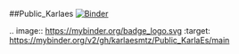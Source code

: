 ##Public_Karlaes
[![Binder](https://mybinder.org/badge_logo.svg)](https://mybinder.org/v2/gh/karlaesmtz/Public_KarlaEs/main)

.. image:: https://mybinder.org/badge_logo.svg
 :target: https://mybinder.org/v2/gh/karlaesmtz/Public_KarlaEs/main
